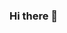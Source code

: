 ### Hi there 👋

<!--
**abohalema98/abohalema98** is a ✨ _special_ ✨ repository because its `README.md` (this file) appears on your GitHub profile.

Here are some ideas to get you started:
- 🔭 I’m currently working on ... JavaScript Developer "MEAN Stack developer"!
- 🌱 I’m currently learning ...
- 👯 I’m looking to collaborate on ...
- 🤔 I’m looking for help with ...
- 💬 Ask me about ...
- 📫 How to reach me: ...
- 😄 Pronouns: ... discover yourself - Try again! 
- ⚡ fact: ... Praise be to God, who guided us to this without God we are nothing and not guided .
-->

